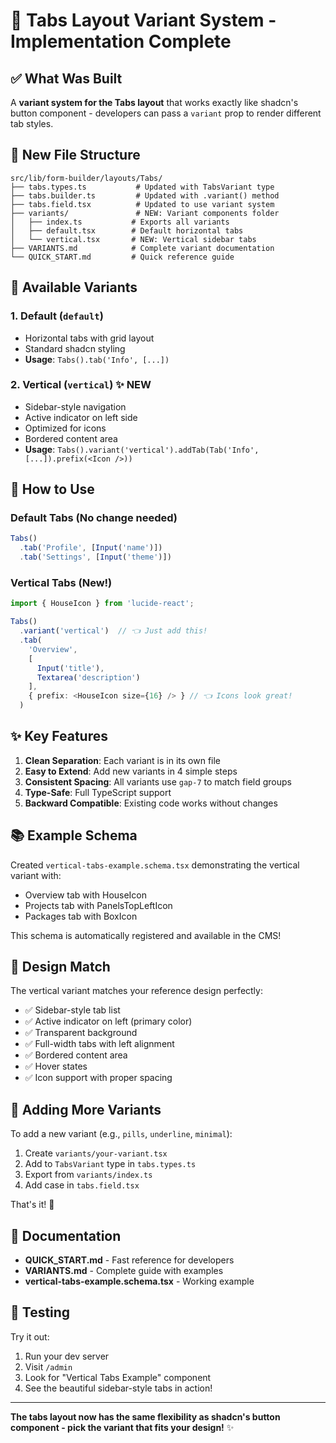 # 🎨 Tabs Layout Variant System - Implementation Complete

## ✅ What Was Built

A **variant system for the Tabs layout** that works exactly like shadcn's button component - developers can pass a `variant` prop to render different tab styles.

## 📁 New File Structure

```
src/lib/form-builder/layouts/Tabs/
├── tabs.types.ts           # Updated with TabsVariant type
├── tabs.builder.ts         # Updated with .variant() method
├── tabs.field.tsx          # Updated to use variant system
├── variants/               # NEW: Variant components folder
│   ├── index.ts           # Exports all variants
│   ├── default.tsx        # Default horizontal tabs
│   └── vertical.tsx       # NEW: Vertical sidebar tabs
├── VARIANTS.md            # Complete variant documentation
└── QUICK_START.md         # Quick reference guide
```

## 🎯 Available Variants

### 1. Default (`default`)
- Horizontal tabs with grid layout
- Standard shadcn styling
- **Usage**: `Tabs().tab('Info', [...])`

### 2. Vertical (`vertical`) ✨ NEW
- Sidebar-style navigation
- Active indicator on left side
- Optimized for icons
- Bordered content area
- **Usage**: `Tabs().variant('vertical').addTab(Tab('Info', [...]).prefix(<Icon />))`

## 🔧 How to Use

### Default Tabs (No change needed)
```typescript
Tabs()
  .tab('Profile', [Input('name')])
  .tab('Settings', [Input('theme')])
```

### Vertical Tabs (New!)
```typescript
import { HouseIcon } from 'lucide-react';

Tabs()
  .variant('vertical')  // 👈 Just add this!
  .tab(
    'Overview',
    [
      Input('title'),
      Textarea('description')
    ],
    { prefix: <HouseIcon size={16} /> } // 👈 Icons look great!
  )
```

## ✨ Key Features

1. **Clean Separation**: Each variant is in its own file
2. **Easy to Extend**: Add new variants in 4 simple steps
3. **Consistent Spacing**: All variants use `gap-7` to match field groups
4. **Type-Safe**: Full TypeScript support
5. **Backward Compatible**: Existing code works without changes

## 📚 Example Schema

Created `vertical-tabs-example.schema.tsx` demonstrating the vertical variant with:
- Overview tab with HouseIcon
- Projects tab with PanelsTopLeftIcon  
- Packages tab with BoxIcon

This schema is automatically registered and available in the CMS!

## 🎨 Design Match

The vertical variant matches your reference design perfectly:
- ✅ Sidebar-style tab list
- ✅ Active indicator on left (primary color)
- ✅ Transparent background
- ✅ Full-width tabs with left alignment
- ✅ Bordered content area
- ✅ Hover states
- ✅ Icon support with proper spacing

## 🚀 Adding More Variants

To add a new variant (e.g., `pills`, `underline`, `minimal`):

1. Create `variants/your-variant.tsx`
2. Add to `TabsVariant` type in `tabs.types.ts`
3. Export from `variants/index.ts`
4. Add case in `tabs.field.tsx`

That's it! 🎉

## 📖 Documentation

- **QUICK_START.md** - Fast reference for developers
- **VARIANTS.md** - Complete guide with examples
- **vertical-tabs-example.schema.tsx** - Working example

## 🧪 Testing

Try it out:
1. Run your dev server
2. Visit `/admin`
3. Look for "Vertical Tabs Example" component
4. See the beautiful sidebar-style tabs in action!

---

**The tabs layout now has the same flexibility as shadcn's button component - pick the variant that fits your design!** ✨
